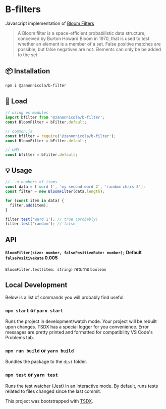 # B-filters

Javascript implementation of [Bloom Filters](http://en.wikipedia.org/wiki/Bloom_filter)

> A Bloom filter is a space-efficient probabilistic data structure, conceived by Burton Howard Bloom in 1970, that is used to test whether an element is a member of a set. False positive matches are possible, but false negatives are not. Elements can only be be added to the set.

## :package: Installation

```bash
npm i @zanonnicola/b-filter
```

## :rocket: Load

```js
// using es modules
import bfilter from '@zanonnicola/b-filter';
const BloomFilter = bFilter.default;

// common.js
const bfilter = require('@zanonnicola/b-filter');
const BloomFilter = bFilter.default;

// UMD
const bfilter = bfilter.default;
```

## :bulb: Usage

```js
//...n numbers of items
const data = ['word 1', 'my second word 2', 'random chars 3'];
const filter = new BloomFilter(data.length);

for (const item in data) {
  filter.add(item);
}

filter.test('word 1'); // true (probably)
filter.test('random'); // false
```

## API

#### `BloomFilter(size: number, falsePositiveRate: number);` Default `falsePositiveRate` 0.005

`BloomFilter.test(item: string)` returns `boolean`

## Local Development

Below is a list of commands you will probably find useful.

### `npm start` or `yarn start`

Runs the project in development/watch mode. Your project will be rebuilt upon changes. TSDX has a special logger for you convenience. Error messages are pretty printed and formatted for compatibility VS Code's Problems tab.

### `npm run build` or `yarn build`

Bundles the package to the `dist` folder.

### `npm test` or `yarn test`

Runs the test watcher (Jest) in an interactive mode.
By default, runs tests related to files changed since the last commit.

This project was bootstrapped with [TSDX](https://github.com/jaredpalmer/tsdx).

